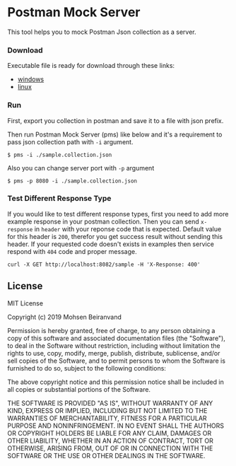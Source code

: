 # Postman Mock Server
This tool helps you to mock Postman Json collection as a server.

### Download
Executable file is ready for download through these links:

- [windows][download-windows]
- [linux][download-linux]

### Run
First, export you collection in postman and save it to a file with json prefix.

Then run Postman Mock Server (pms) like below and it's a requirement to pass json collection path with `-i` argument.


```shell
$ pms -i ./sample.collection.json 
```

Also you can change server port with `-p` argument
```shell
$ pms -p 8080 -i ./sample.collection.json 
```

### Test Different Response Type
If you would like to test different response types, first you need to add more example response in your postman collection. Then you can send `x-response` in `header` with your reponse code that is expected. Default value for this header is `200`, therefor you get success result without sending this header. If your requested code doesn't exists in examples then service respond with `404` code and proper message.

```shell
curl -X GET http://localhost:8082/sample -H 'X-Response: 400'
```



License
-------

MIT License

Copyright (c) 2019 Mohsen Beiranvand

Permission is hereby granted, free of charge, to any person obtaining a copy
of this software and associated documentation files (the "Software"), to deal
in the Software without restriction, including without limitation the rights
to use, copy, modify, merge, publish, distribute, sublicense, and/or sell
copies of the Software, and to permit persons to whom the Software is
furnished to do so, subject to the following conditions:

The above copyright notice and this permission notice shall be included in all
copies or substantial portions of the Software.

THE SOFTWARE IS PROVIDED "AS IS", WITHOUT WARRANTY OF ANY KIND, EXPRESS OR
IMPLIED, INCLUDING BUT NOT LIMITED TO THE WARRANTIES OF MERCHANTABILITY,
FITNESS FOR A PARTICULAR PURPOSE AND NONINFRINGEMENT. IN NO EVENT SHALL THE
AUTHORS OR COPYRIGHT HOLDERS BE LIABLE FOR ANY CLAIM, DAMAGES OR OTHER
LIABILITY, WHETHER IN AN ACTION OF CONTRACT, TORT OR OTHERWISE, ARISING FROM,
OUT OF OR IN CONNECTION WITH THE SOFTWARE OR THE USE OR OTHER DEALINGS IN THE
SOFTWARE.

[download-windows]: <https://github.com/imohsenb/postman-mock-server/raw/master/tools/pms.exe/>
[download-linux]: <https://github.com/imohsenb/postman-mock-server/raw/master/tools/pms/>